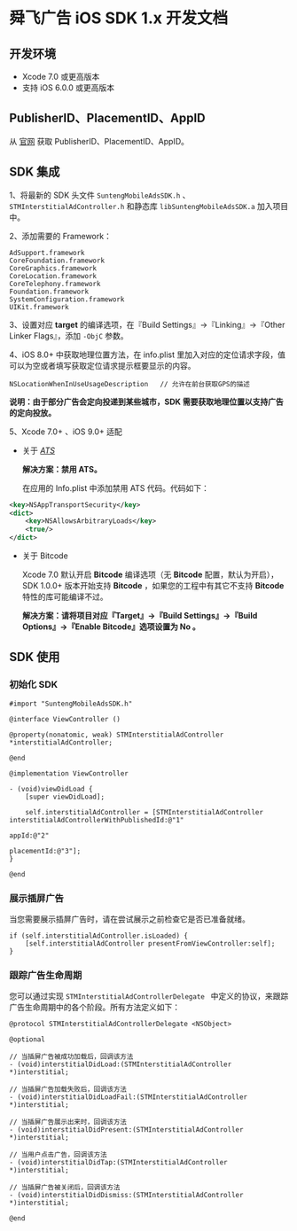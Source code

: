 # 舜飞广告 iOS SDK 1.x 开发文档

## 开发环境

* Xcode 7.0 或更高版本
* 支持 iOS 6.0.0 或更高版本

## PublisherID、PlacementID、AppID

从 [官网](http://mbv.biddingx.com/main/) 获取 PublisherID、PlacementID、AppID。

## SDK 集成

1、将最新的 SDK 头文件 `SuntengMobileAdsSDK.h` 、 `STMInterstitialAdController.h` 和静态库 `libSuntengMobileAdsSDK.a` 加入项目中。

2、添加需要的 Framework：

```objc
AdSupport.framework
CoreFoundation.framework
CoreGraphics.framework
CoreLocation.framework
CoreTelephony.framework
Foundation.framework
SystemConfiguration.framework
UIKit.framework
```
	
3、设置对应 **target** 的编译选项，在『Build Settings』->『Linking』->『Other Linker Flags』，添加 `-ObjC` 参数。

4、iOS 8.0+ 中获取地理位置方法，在 info.plist 里加入对应的定位请求字段，值可以为空或者填写获取定位请求提示框要显示的内容。

```objc
NSLocationWhenInUseUsageDescription   // 允许在前台获取GPS的描述
```

**说明：由于部分广告会定向投递到某些城市，SDK 需要获取地理位置以支持广告的定向投放。**

5、Xcode 7.0+ 、iOS 9.0+ 适配

* 关于 [*ATS*](https://developer.apple.com/library/prerelease/ios/technotes/App-Transport-Security-Technote/index.html#//apple_ref/doc/uid/TP40016240)

	**解决方案：禁用 ATS。**

	在应用的 Info.plist 中添加禁用 ATS 代码。代码如下：

```XML
<key>NSAppTransportSecurity</key>
<dict>
	<key>NSAllowsArbitraryLoads</key>
	<true/>
</dict>
```

* 关于 Bitcode

	Xcode 7.0 默认开启 **Bitcode** 编译选项（无 **Bitcode** 配置，默认为开启）， SDK 1.0.0+ 版本开始支持 **Bitcode** ，如果您的工程中有其它不支持 **Bitcode** 特性的库可能编译不过。

	**解决方案：请将项目对应『Target』->『Build Settings』->『Build Options』->『Enable Bitcode』选项设置为 No 。**

## SDK 使用

### 初始化 SDK

```objc
#import "SuntengMobileAdsSDK.h"

@interface ViewController ()

@property(nonatomic, weak) STMInterstitialAdController *interstitialAdController;

@end

@implementation ViewController

- (void)viewDidLoad {
    [super viewDidLoad];
    
    self.interstitialAdController = [STMInterstitialAdController interstitialAdControllerWithPublishedId:@"1"
                                                                                                   appId:@"2"
                                                                                             placementId:@"3"];
}

@end
```

### 展示插屏广告

当您需要展示插屏广告时，请在尝试展示之前检查它是否已准备就绪。

```objc
if (self.interstitialAdController.isLoaded) {
	[self.interstitialAdController presentFromViewController:self];
} 
```

### 跟踪广告生命周期

您可以通过实现 `STMInterstitialAdControllerDelegate ` 中定义的协议，来跟踪广告生命周期中的各个阶段。所有方法定义如下：

```objc
@protocol STMInterstitialAdControllerDelegate <NSObject>

@optional

// 当插屏广告被成功加载后，回调该方法
- (void)interstitialDidLoad:(STMInterstitialAdController *)interstitial;

// 当插屏广告加载失败后，回调该方法
- (void)interstitialDidLoadFail:(STMInterstitialAdController *)interstitial;

// 当插屏广告展示出来时，回调该方法
- (void)interstitialDidPresent:(STMInterstitialAdController *)interstitial;

// 当用户点击广告，回调该方法
- (void)interstitialDidTap:(STMInterstitialAdController *)interstitial;

// 当插屏广告被关闭后，回调该方法
- (void)interstitialDidDismiss:(STMInterstitialAdController *)interstitial;

@end
```

